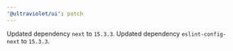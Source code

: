```yaml
---
'@ultraviolet/ui': patch
---
```


Updated dependency `next` to `15.3.3`.
Updated dependency `eslint-config-next` to `15.3.3`.
